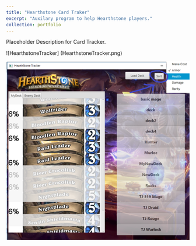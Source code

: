 ```yaml
---
title: "Hearthstone Card Traker"
excerpt: "Auxilary program to help Hearthstone players."
collection: portfolio
---
```


Placeholder Description for Card Tracker.  
  
![HearthstoneTracker] (HearthstoneTracker.png)  
  
<img src="HearthstoneTracker.png"
     alt="HearthstoneTracker"
     style="float: left; margin-right: 10px;" />